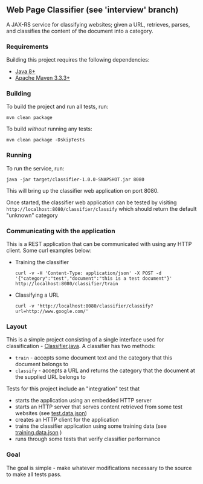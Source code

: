 ## Web Page Classifier   (see 'interview' branch)

A JAX-RS service for classifying websites; given a URL, retrieves, parses, and classifies the content of the document into a category.

### Requirements ###

Building this project requires the following dependencies:

* [Java 8+](http://www.oracle.com/technetwork/java/javase/downloads/jdk8-downloads-2133151.html)
* [Apache Maven 3.3.3+](https://maven.apache.org/)

### Building ###

To build the project and run all tests, run:

```
mvn clean package
```

To build *without* running any tests:

```
mvn clean package -DskipTests
```

### Running ###

To run the service, run:

```
java -jar target/classifier-1.0.0-SNAPSHOT.jar 8080
```

This will bring up the classifier web application on port 8080.

Once started, the classifier web application can be tested by visiting ```http://localhost:8080/classifier/classify``` which should return the default "unknown" category

### Communicating with the application ###

This is a REST application that can be communicated with using any HTTP client.  Some curl examples below:

* Training the classifier

    ```
    curl -v -H 'Content-Type: application/json' -X POST -d '{"category":"test","document":"this is a test document"}' http://localhost:8080/classifier/train
    ```
    
* Classifying a URL

    ```
    curl -v 'http://localhost:8080/classifier/classify?url=http://www.google.com/'
    ```

### Layout ###

This is a simple project consisting of a single interface used for classification - [Classifier.java](src/main/java/com/pulsepoint/classifier/domain/Classifier.java).  A classifier has two methods:

* ```train``` - accepts some document text and the category that this document belongs to
* ```classify``` - accepts a URL and returns the category that the document at the supplied URL belongs to

Tests for this project include an "integration" test that

* starts the application using an embedded HTTP server
* starts an HTTP server that serves content retrieved from some test websites (see [test.data.json](src/test/resource/test.data.json))
* creates an HTTP client for the application
* trains the classifier application using some training data (see [training.data.json](src/test/resources/training.data.json) )
* runs through some tests that verify classifier performance

### Goal ###

The goal is simple - make whatever modifications necessary to the source to make all tests pass. 

